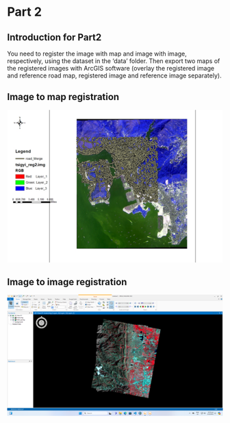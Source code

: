 # Part 2

## Introduction for Part2
You need to register the image with map and image with image, respectively, using the dataset in the ‘data’ folder. Then export two maps of the registered images with ArcGIS software (overlay the registered image and reference road map, registered image and reference image separately).

## Image to map registration
![](./imgs/p6.jpg)
## Image to image registration
![](./imgs/p7.png)